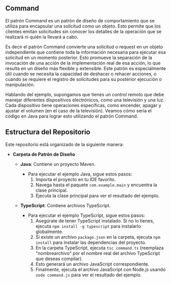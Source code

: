 ## Command

El patrón Command es un patrón de diseño de comportamiento que se utiliza para encapsular una solicitud como un objeto. Esto permite que los clientes emitan solicitudes sin conocer los detalles de la operación que se realizará ni quién la llevará a cabo.

Es decir  el patrón Command convierte una solicitud o request en un objeto independiente que contiene toda la información necesaria para ejecutar esa solicitud en un momento posterior. Esto promueve la separación de la invocación de una acción de la implementación real de esa acción, lo que resulta en un diseño más flexible y extensible. Este patrón es especialmente útil cuando se necesita la capacidad de deshacer o rehacer acciones, o cuando se requiere el registro de solicitudes para su posterior ejecución o manipulación.

Hablando del ejemplo, supongamos que tienes un control remoto que debe manejar diferentes dispositivos electrónicos, como una televisión y una luz. Cada dispositivo tiene operaciones específicas, como encender, apagar y ajustar el volumen (en el caso de la televisión). Veamos cómo sería el código en Java para lograr esto utilizando el patrón Command.


## Estructura del Repositorio

Este repositorio está organizado de la siguiente manera:

- **Carpeta de Patrón de Diseño**
  - **Java**: Contiene un proyecto Maven.
    - Para ejecutar el ejemplo Java, sigue estos pasos:
      1. Importa el proyecto en tu IDE favorito.
      2. Navega hasta el paquete `com.example.main` y encuentra la clase principal.
      3. Ejecuta la clase principal para ver el resultado del ejemplo.

  - **TypeScript**: Contiene archivos TypeScript.
    - Para ejecutar el ejemplo TypeScript, sigue estos pasos:
      1. Asegúrate de tener TypeScript instalado. Si no lo tienes, ejecuta `npm install -g typescript` para instalarlo globalmente.
      2. Si existe un archivo `package.json` en la carpeta, ejecuta `npm install` para instalar las dependencias del proyecto.
      3. En la carpeta TypeScript, ejecuta `tsc command.ts` (reemplaza "nombrearchivo" por el nombre real del archivo TypeScript que deseas compilar).
      4. Esto generará un archivo JavaScript correspondiente.
      5. Finalmente, ejecuta el archivo JavaScript con Node.js usando `node command.js` para ver el resultado del ejemplo.
